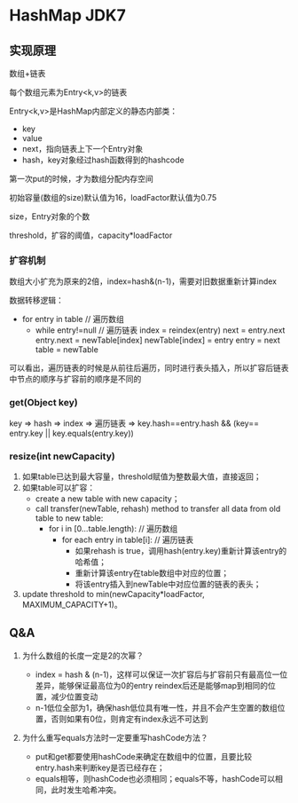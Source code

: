 # HashMap JDK7

## 实现原理

数组+链表

每个数组元素为Entry<k,v>的链表

Entry<k,v>是HashMap内部定义的静态内部类：

* key
* value
* next，指向链表上下一个Entry对象
* hash，key对象经过hash函数得到的hashcode

第一次put的时候，才为数组分配内存空间

初始容量(数组的size)默认值为16，loadFactor默认值为0.75

size，Entry对象的个数

threshold，扩容的阈值，capacity*loadFactor

### 扩容机制

数组大小扩充为原来的2倍，index=hash&(n-1)，需要对旧数据重新计算index

数据转移逻辑：

* for entry in table // 遍历数组
    * while entry!=null // 遍历链表
      index = reindex(entry)
      next = entry.next
      entry.next = newTable[index]
      newTable[index] = entry
      entry = next
      table = newTable

可以看出，遍历链表的时候是从前往后遍历，同时进行表头插入，所以扩容后链表中节点的顺序与扩容前的顺序是不同的

### get(Object key)

key => hash => index => 遍历链表 => key.hash==entry.hash && (key== entry.key || key.equals(entry.key))

### resize(int newCapacity)

1. 如果table已达到最大容量，threshold赋值为整数最大值，直接返回；
2. 如果table可以扩容：
    * create a new table with new capacity；
    * call transfer(newTable, rehash) method to transfer all data from old table to new table:
        * for i in [0...table.length): // 遍历数组
            * for each entry in table[i]: // 遍历链表
                * 如果rehash is true，调用hash(entry.key)重新计算该entry的哈希值；
                * 重新计算该entry在table数组中对应的位置；
                * 将该entry插入到newTable中对应位置的链表的表头；
3. update threshold to min(newCapacity*loadFactor, MAXIMUM_CAPACITY+1)。

## Q&A

1. 为什么数组的长度一定是2的次幂？

    * index = hash & (n-1)，这样可以保证一次扩容后与扩容前只有最高位一位差异，能够保证最高位为0的entry
      reindex后还是能够map到相同的位置，减少位置变动
    * n-1低位全部为1，确保hash低位具有唯一性，并且不会产生空置的数组位置，否则如果有0位，则肯定有index永远不可达到

2. 为什么重写equals方法时一定要重写hashCode方法？

    * put和get都要使用hashCode来确定在数组中的位置，且要比较entry.hash来判断key是否已经存在；
    * equals相等，则hashCode也必须相同；equals不等，hashCode可以相同，此时发生哈希冲突。